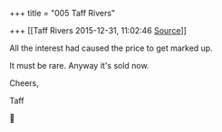 +++
title = "005 Taff Rivers"

+++
[[Taff Rivers	2015-12-31, 11:02:46 [Source](https://groups.google.com/g/samskrita/c/8MRx_T42w3o)]]



  
All the interest had caused the price to get marked up.  
  
It must be rare. Anyway it's sold now.  
  
 Cheers,  
  
Taff



